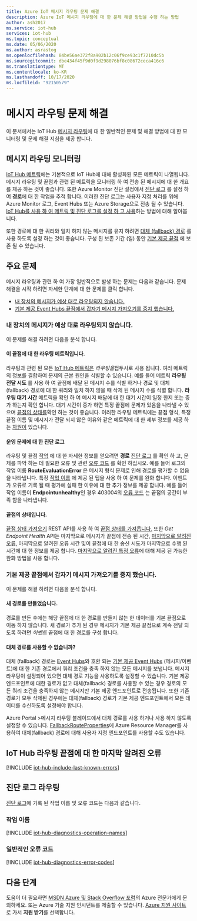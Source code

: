 ```yaml
---
title: Azure IoT 메시지 라우팅 문제 해결
description: Azure IoT 메시지 라우팅에 대 한 문제 해결 방법을 수행 하는 방법
author: ash2017
ms.service: iot-hub
services: iot-hub
ms.topic: conceptual
ms.date: 05/06/2020
ms.author: asrastog
ms.openlocfilehash: 84be56ae372f8a902b12c06f9ce93c1f7210dc5b
ms.sourcegitcommit: dbe434f45f9d0f9d298076bf8c08672ceca416c6
ms.translationtype: MT
ms.contentlocale: ko-KR
ms.lasthandoff: 10/17/2020
ms.locfileid: "92150579"
---
```

# <a name="troubleshooting-message-routing"></a>메시지 라우팅 문제 해결

이 문서에서는 IoT Hub [메시지 라우팅](iot-hub-devguide-messages-d2c.md)에 대 한 일반적인 문제 및 해결 방법에 대 한 모니터링 및 문제 해결 지침을 제공 합니다. 

## <a name="monitoring-message-routing"></a>메시지 라우팅 모니터링

[IoT Hub 메트릭](iot-hub-metrics.md)에는 기본적으로 IoT Hub에 대해 활성화된 모든 메트릭이 나열됩니다. 메시지 라우팅 및 끝점과 관련 된 메트릭을 모니터링 하 여 전송 된 메시지에 대 한 개요를 제공 하는 것이 좋습니다. 또한 Azure Monitor 진단 설정에서 [진단 로그](iot-hub-monitor-resource-health.md) 를 설정 하 여 **경로**에 대 한 작업을 추적 합니다. 이러한 진단 로그는 사용자 지정 처리를 위해 Azure Monitor 로그, Event Hubs 또는 Azure Storage으로 전송 될 수 있습니다. [IoT Hub를 사용 하 여 메트릭 및 진단 로그를 설정 하 고 사용](tutorial-use-metrics-and-diags.md)하는 방법에 대해 알아봅니다.

또한 경로에 대 한 쿼리와 일치 하지 않는 메시지를 유지 하려면 [대체 (fallback) 경로](iot-hub-devguide-messages-d2c.md#fallback-route) 를 사용 하도록 설정 하는 것이 좋습니다. 구성 된 보존 기간 (일) 동안 [기본 제공 끝점](iot-hub-devguide-messages-read-builtin.md) 에 보존 될 수 있습니다. 

## <a name="top-issues"></a>주요 문제

메시지 라우팅과 관련 하 여 가장 일반적으로 발생 하는 문제는 다음과 같습니다. 문제 해결을 시작 하려면 자세한 단계에 대 한 문제를 클릭 합니다.

* [내 장치의 메시지가 예상 대로 라우팅되지 않습니다.](#messages-from-my-devices-are-not-being-routed-as-expected)
* [기본 제공 Event Hubs 끝점에서 갑자기 메시지 가져오기를 중지 했습니다.](#i-suddenly-stopped-getting-messages-at-the-built-in-endpoint)

### <a name="messages-from-my-devices-are-not-being-routed-as-expected"></a>내 장치의 메시지가 예상 대로 라우팅되지 않습니다.

이 문제를 해결 하려면 다음을 분석 합니다.

#### <a name="the-routing-metrics-for-this-endpoint"></a>이 끝점에 대 한 라우팅 메트릭입니다.
라우팅과 관련 된 모든 [IoT Hub 메트릭은](iot-hub-devguide-endpoints.md) *라우팅을*접두사로 사용 됩니다. 여러 메트릭의 정보를 결합하여 문제의 근본 원인을 식별할 수 있습니다. 예를 들어 메트릭 **라우팅 전달 시도** 를 사용 하 여 끝점에 배달 된 메시지 수를 식별 하거나 경로 및 대체 (fallback) 경로에 대 한 쿼리와 일치 하지 않을 때 삭제 된 메시지 수를 식별 합니다. **라우팅 대기 시간** 메트릭을 확인 하 여 메시지 배달에 대 한 대기 시간이 일정 한지 또는 증가 하는지 확인 합니다. 대기 시간이 증가 하면 특정 끝점에 문제가 있음을 나타낼 수 있으며 [끝점의 상태를](#the-health-of-the-endpoint)확인 하는 것이 좋습니다. 이러한 라우팅 메트릭에는 끝점 형식, 특정 끝점 이름 및 메시지가 전달 되지 않은 이유와 같은 메트릭에 대 한 세부 정보를 제공 하는 [차원이](iot-hub-metrics.md#dimensions) 있습니다.

#### <a name="the-diagnostic-logs-for-any-operational-issues"></a>운영 문제에 대 한 진단 로그 
라우팅 및 끝점 [작업](#operation-names) 에 대 한 자세한 정보를 얻으려면 **경로** [진단 로그](iot-hub-monitor-resource-health.md#routes) 를 확인 하 고, 문제를 파악 하는 데 필요한 오류 및 관련 [오류 코드](#common-error-codes) 를 확인 하십시오. 예를 들어 로그의 작업 이름 **RouteEvaluationError** 은 메시지 형식 문제로 인해 경로를 평가할 수 없음을 나타냅니다. 특정 [작업 이름](#operation-names) 에 제공 된 팁을 사용 하 여 문제를 완화 합니다. 이벤트가 오류로 기록 될 때 평가에 실패 한 이유에 대 한 추가 정보를 제공 합니다. 예를 들어 작업 이름이 **Endpointunhealthy**인 경우 403004의 [오류 코드](#common-error-codes) 는 끝점의 공간이 부족 함을 나타냅니다.

#### <a name="the-health-of-the-endpoint"></a>끝점의 상태입니다.
[끝점 상태 가져오기](/rest/api/iothub/iothubresource/getendpointhealth#iothubresource_getendpointhealth) REST API를 사용 하 여 [끝점 상태를 가져옵니다.](iot-hub-devguide-endpoints.md#custom-endpoints) 또한 *Get Endpoint Health* API는 마지막으로 메시지가 끝점에 전송 된 시간, [마지막으로 알려진 오류](#last-known-errors-for-iot-hub-routing-endpoints), 마지막으로 알려진 오류 시간 및이 끝점에 대 한 송신 시도가 마지막으로 수행 된 시간에 대 한 정보를 제공 합니다. [마지막으로 알려진 특정 오류](#last-known-errors-for-iot-hub-routing-endpoints)에 대해 제공 된 가능한 완화 방법을 사용 합니다.

### <a name="i-suddenly-stopped-getting-messages-at-the-built-in-endpoint"></a>기본 제공 끝점에서 갑자기 메시지 가져오기를 중지 했습니다.

이 문제를 해결 하려면 다음을 분석 합니다.

#### <a name="was-a-new-route-created"></a>새 경로를 만들었습니다.
경로를 만든 후에는 해당 끝점에 대 한 경로를 만들지 않는 한 데이터를 기본 끝점으로 이동 하지 않습니다. 새 경로가 추가 된 경우 메시지가 기본 제공 끝점으로 계속 전달 되도록 하려면 *이벤트* 끝점에 대 한 경로를 구성 합니다. 

#### <a name="was-the-fallback-route-disabled"></a>대체 경로를 사용할 수 없습니까?
대체 (fallback) 경로는 [Event Hubs](../event-hubs/index.yml)와 호환 되는 [기본 제공 Event Hubs](iot-hub-devguide-messages-read-builtin.md) (메시지/이벤트)에 대 한 기존 경로에서 쿼리 조건을 충족 하지 않는 모든 메시지를 보냅니다. 메시지 라우팅이 설정되어 있으면 대체 경로 기능을 사용하도록 설정할 수 있습니다. 기본 제공 엔드포인트에 대한 경로가 없고 대체(fallback) 경로를 사용할 수 있는 경우 경로의 모든 쿼리 조건을 충족하지 않는 메시지만 기본 제공 엔드포인트로 전송됩니다. 또한 기존 경로가 모두 삭제된 경우에는 대체(fallback) 경로가 기본 제공 엔드포인트에서 모든 데이터를 수신하도록 설정해야 합니다.

Azure Portal >메시지 라우팅 블레이드에서 대체 경로를 사용 하거나 사용 하지 않도록 설정할 수 있습니다. [FallbackRouteProperties](/rest/api/iothub/iothubresource/createorupdate#fallbackrouteproperties)에 Azure Resource Manager를 사용하여 대체(fallback) 경로에 대해 사용자 지정 엔드포인트를 사용할 수도 있습니다.

## <a name="last-known-errors-for-iot-hub-routing-endpoints"></a>IoT Hub 라우팅 끝점에 대 한 마지막 알려진 오류

<a id="last-known-errors"></a>
[!INCLUDE [iot-hub-include-last-known-errors](../../includes/iot-hub-include-last-known-errors.md)]

## <a name="routes-diagnostic-logs"></a>진단 로그 라우팅

[진단 로그](iot-hub-monitor-resource-health.md#routes)에 기록 된 작업 이름 및 오류 코드는 다음과 같습니다.

<a id="diagnostics-operation-names"></a>
### <a name="operation-names"></a>작업 이름

[!INCLUDE [iot-hub-diagnostics-operation-names](../../includes/iot-hub-diagnostics-operation-names.md)]

<a id="diagnostics-error-codes"></a>
### <a name="common-error-codes"></a>일반적인 오류 코드

[!INCLUDE [iot-hub-diagnostics-error-codes](../../includes/iot-hub-diagnostics-error-codes.md)]

## <a name="next-steps"></a>다음 단계

도움이 더 필요하면 [MSDN Azure 및 Stack Overflow 포럼](https://azure.microsoft.com/support/forums/)의 Azure 전문가에게 문의하세요. 또는 Azure 기술 지원 인시던트를 제출할 수 있습니다. [Azure 지원 사이트](https://azure.microsoft.com/support/options/) 로 가서 **지원 받기**를 선택합니다.